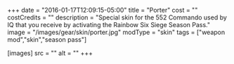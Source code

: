 +++
date = "2016-01-17T12:09:15-05:00"
title = "Porter"
cost = ""
costCredits = ""
description = "Special skin for the 552 Commando used by IQ that you receive by activating the Rainbow Six Siege Season Pass."
image = "/images/gear/skin/porter.jpg"
modType = "skin"
tags = ["weapon mod","skin","season pass"]

[images]
  src = ""
  alt = ""
+++
